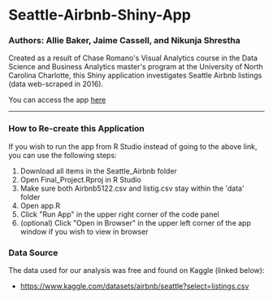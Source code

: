 # Seattle-Airbnb-Shiny-App
### Authors: Allie Baker, Jaime Cassell, and Nikunja Shrestha 

Created as a result of Chase Romano's Visual Analytics course in the Data Science and Business Analytics master's program at the University of North Carolina Charlotte, this Shiny application investigates Seattle Airbnb listings (data web-scraped in 2016).

You can access the app [here](https://allie-baker-uncc.shinyapps.io/problemset3/)

- - - -

### How to Re-create this Application
If you wish to run the app from R Studio instead of going to the above link, you can use the following steps:

1. Download all items in the Seattle_Airbnb folder
2. Open Final_Project.Rproj in R Studio
3. Make sure both Airbnb5122.csv and listig.csv stay within the 'data' folder
4. Open app.R
5. Click "Run App" in the upper right corner of the code panel
6. (optional) Click "Open in Browser" in the upper left corner of the app window if you wish to view in browser

### Data Source
The data used for our analysis was free and found on Kaggle (linked below):
* https://www.kaggle.com/datasets/airbnb/seattle?select=listings.csv
